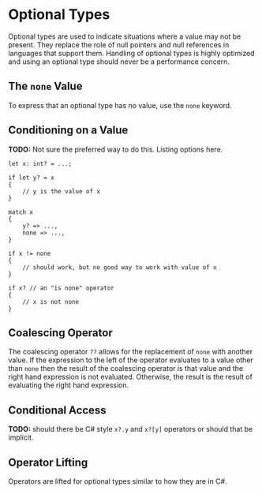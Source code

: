 # Optional Types

Optional types are used to indicate situations where a value may not be present. They replace the role of null pointers and null references in languages that support them. Handling of optional types is highly optimized and using an optional type should never be a performance concern.

## The `none` Value

To express that an optional type has no value, use the `none` keyword.

## Conditioning on a Value

**TODO:** Not sure the preferred way to do this. Listing options here.

    let x: int? = ...;

    if let y? = x
    {
        // y is the value of x
    }

    match x
    {
        y? => ...,
        none => ...,
    }

    if x != none
    {
        // should work, but no good way to work with value of x
    }

    if x? // an "is none" operator
    {
        // x is not none
    }

## Coalescing Operator

The coalescing operator `??` allows for the replacement of `none` with another value. If the expression to the left of the operator evaluates to a value other than `none` then the result of the coalescing operator is that value and the right hand expression is not evaluated. Otherwise, the result is the result of evaluating the right hand expression.

## Conditional Access

**TODO:** should there be C# style `x?.y` and `x?[y]` operators or should that be implicit.

## Operator Lifting

Operators are lifted for optional types similar to how they are in C#.
